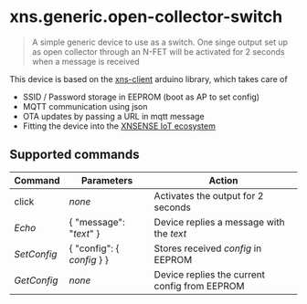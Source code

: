# xns.generic.open-collector-switch

> A simple generic device to use as a switch. One singe output set up as open collector through an N-FET 
> will be activated for 2 seconds when a message is received


This device is based on the [xns-client](https://github.com/xnsense/xns-client) arduino library, which takes care of
* SSID / Password storage in EEPROM (boot as AP to set config)
* MQTT communication using json
* OTA updates by passing a URL in mqtt message
* Fitting the device into the [XNSENSE IoT ecosystem](http://www.xnsense.no/)

## Supported commands


| Command        | Parameters                | Action                                |
| -------------- | ------------------------- | ------------------------------------- |
| click          | *none*                    | Activates the output for 2 seconds    |
| *Echo*         | { "message": "*text*" }   | Device replies a message with the *text* |
| *SetConfig*    | { "config": { *config* } } | Stores received *config* in EEPROM  |
| *GetConfig*    | *none*   | Device replies the current config from EEPROM |
